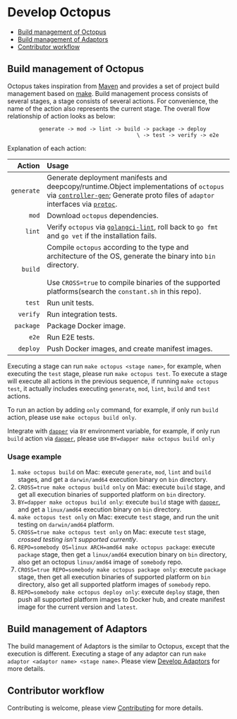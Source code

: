 # Develop Octopus

<!-- toc -->

- [Build management of Octopus](#build-management-of-octopus)
- [Build management of Adaptors](#build-management-of-adaptors)
- [Contributor workflow](#contributor-workflow)

<!-- /toc -->

## Build management of Octopus

Octopus takes inspiration from [Maven](https://maven.apache.org/) and provides a set of project build management based on [make](https://www.gnu.org/software/make/manual/make.html). Build management process consists of several stages, a stage consists of several actions. For convenience, the name of the action also represents the current stage. The overall flow relationship of action looks as below:

```text
          generate -> mod -> lint -> build -> package -> deploy
                                         \ -> test -> verify -> e2e
```

Explanation of each action:

| Action | Usage |
|---:|:---|
| `generate` | Generate deployment manifests and deepcopy/runtime.Object implementations of `octopus` via [`controller-gen`](https://github.com/kubernetes-sigs/controller-tools/blob/master/cmd/controller-gen/main.go); Generate proto files of `adaptor` interfaces via [`protoc`](https://github.com/protocolbuffers/protobuf). |
| `mod` | Download `octopus` dependencies. |
| `lint` | Verify `octopus` via [`golangci-lint`](https://github.com/golangci/golangci-lint), roll back to `go fmt` and `go vet` if the installation fails. |
| `build` | Compile `octopus` according to the type and architecture of the OS, generate the binary into `bin` directory. <br/><br/> Use `CROSS=true` to compile binaries of the supported platforms(search the `constant.sh` in this repo). |
| `test` | Run unit tests. |
| `verify` | Run integration tests. |
| `package` | Package Docker image. |
| `e2e` | Run E2E tests. |
| `deploy` | Push Docker images, and create manifest images. |

Executing a stage can run `make octopus <stage name>`, for example, when executing the `test` stage, please run `make octopus test`. To execute a stage will execute all actions in the previous sequence, if running `make octopus test`, it actually includes executing `generate`, `mod`, `lint`, `build` and `test` actions.

To run an action by adding `only` command, for example, if only run `build` action, please use `make octopus build only`.

Integrate with [`dapper`](https://github.com/rancher/dapper) via `BY` environment variable, for example, if only run `build` action via [`dapper`](https://github.com/rancher/dapper), please use `BY=dapper make octopus build only`

### Usage example

1. `make octopus build` on Mac: execute `generate`, `mod`, `lint` and `build` stages, and get a `darwin/amd64` execution binary on `bin` directory.
1. `CROSS=true make octopus build only` on Mac: execute `build` stage, and get all execution binaries of supported platform on `bin` directory.
1. `BY=dapper make octopus build only`: execute `build` stage with [`dapper`](https://github.com/rancher/dapper), and get a `linux/amd64` execution binary on `bin` directory.
1. `make octopus test only` on Mac: execute `test` stage, and run the unit testing on `darwin/amd64` platform.
1. `CROSS=true make octopus test only` on Mac: execute `test` stage, _crossed testing isn't supported currently_.
1. `REPO=somebody OS=linux ARCH=amd64 make octopus package`: execute `package` stage, then get a `linux/amd64` execution binary on `bin` directory, also get an octopus `linux/amd64` image of `somebody` repo.
1. `CROSS=true REPO=somebody make octopus package only`: execute `package` stage, then get all execution binaries of supported platform on `bin` directory, also get all supported platform images of `somebody` repo.
1. `REPO=somebody make octopus deploy only`: execute `deploy` stage, then push all supported platform images to Docker hub, and create manifest image for the current version and `latest`.

## Build management of Adaptors

The build management of Adaptors is the similar to Octopus, except that the execution is different. Executing a stage of any adaptor can run `make adaptor <adaptor name> <stage name>`. Please view [Develop Adaptors](../adaptors/develop.md) for more details.

## Contributor workflow

Contributing is welcome, please view [Contributing](../../CONTRIBUTING.md) for more details.
